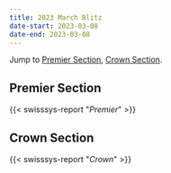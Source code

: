 ```yaml
---
title: 2023 March Blitz
date-start: 2023-03-08
date-end: 2023-03-08
---
```


Jump to [Premier Section](#premier-section),
[Crown Section](#crown-section).

## Premier Section
{{< swisssys-report "*Premier*" >}}

## Crown Section
{{< swisssys-report "*Crown*" >}}
